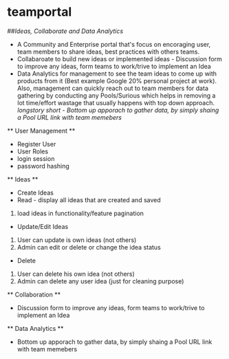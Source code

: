 # teamportal
##*Ideas, Collaborate and Data Analytics*
- A Community and Enterprise portal that's focus on encoraging user, team members to share ideas, best practices with others teams. 
- Collabaroate to build new ideas or implemented ideas - Discussion form to improve any ideas, form teams to work/trive to implement an Idea
- Data Analytics for management to see the team ideas to come up with products from it (Best example Google 20% personal project at work). Also, management can quickly reach out to team members for data gathering by conducting any Pools/Surious which helps in removing a lot time/effort wastage that usually happens with top down approach. *longstory short - Bottom up apporach to gather data, by simply shaing a Pool URL link with team memebers*

** User Management **
- Register User
- User Roles
- login session
- password hashing

** Ideas **
- Create Ideas
- Read - display all ideas that are created and saved
 1. load ideas in functionality/feature pagination
- Update/Edit Ideas
 1. User can update is own ideas (not others)
 2. Admin can edit or delete or change the idea status
- Delete
 1. User can delete his own idea (not others)
 2. Admin can delete any user idea (just for cleaning purpose)

** Collaboration **
 - Discussion form to improve any ideas, form teams to work/trive to implement an Idea

** Data Analytics **
- Bottom up apporach to gather data, by simply shaing a Pool URL link with team memebers
